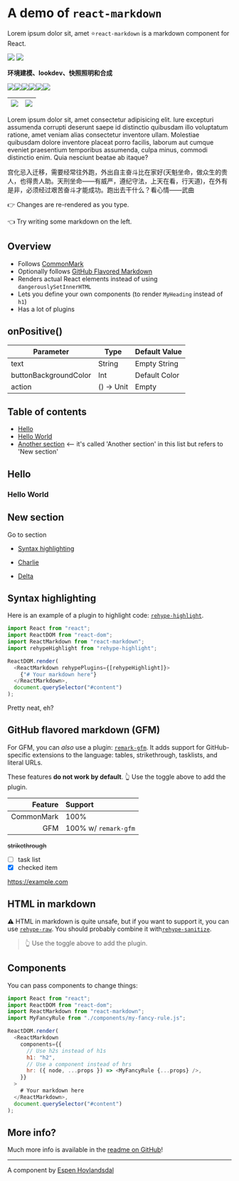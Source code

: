 # A demo of `react-markdown`

Lorem ipsum dolor sit, amet
⭐️`react-markdown` is a markdown component for React.

![](../bigImages/45b632131413319.6194a2d1018db.jpg)
![](../bigImages/samy-seffadj-fsi-1030-walls-v026.gif)

**环境建模、lookdev、快照照明和合成**

![](../bigImages/samy-seffadj-fsi-trailer-frame-hd-00577.jpeg)![](../bigImages/samy-seffadj-fsi-trailer-frame-hd-01398.jpeg)![](../avatars/user-avatar001.jpg)![](../avatars/user-avatar002.jpg)![](../avatars/user-avatar003.jpg)![](../avatars/user-avatar004.jpg)

| ![](../bigImages/samy-seffadj-fsi-trailer-frame-hd-00577.jpeg) | ![](../bigImages/samy-seffadj-fsi-trailer-frame-hd-00577.jpeg) |
| -------------------------------------------------------------- | -------------------------------------------------------------- |

Lorem ipsum dolor sit, amet consectetur adipisicing elit. Iure excepturi assumenda corrupti deserunt saepe id distinctio quibusdam illo voluptatum ratione, amet veniam alias consectetur inventore ullam. Molestiae quibusdam dolore inventore placeat porro facilis, laborum aut cumque eveniet praesentium temporibus assumenda, culpa minus, commodi distinctio enim. Quia nesciunt beatae ab itaque?

宫化忌入迁移，需要经常往外跑，外出自主奋斗比在家好(天魁坐命，做众生的贵人，也得贵人助。天刑坐命——有威严，遵纪守法，上天在看，行天道)，在外有是非，必须经过艰苦奋斗才能成功。跑出去干什么？看心情——武曲

👉 Changes are re-rendered as you type.

👈 Try writing some markdown on the left.

## Overview

- Follows [CommonMark](https://commonmark.org)
- Optionally follows [GitHub Flavored Markdown](https://github.github.com/gfm/)
- Renders actual React elements instead of using `dangerouslySetInnerHTML`
- Lets you define your own components (to render `MyHeading` instead of `h1`)
- Has a lot of plugins

## onPositive()

| Parameter             | Type       | Default Value |
| --------------------- | ---------- | ------------- |
| text                  | String     | Empty String  |
| buttonBackgroundColor | Int        | Default Color |
| action                | () -> Unit | Empty         |

## Table of contents

- [Hello](#hello)
- [Hello World](#hello-world)
- [Another section](#new-section) <-- it's called 'Another section' in this list but refers to 'New section'

## Hello

### Hello World

## New section

Go to section

- [Syntax highlighting](#syntax-highlighting)

- [Charlie](#charlie)

- [Delta](#delta)

## Syntax highlighting

Here is an example of a plugin to highlight code:
[`rehype-highlight`](https://github.com/rehypejs/rehype-highlight).

```js
import React from "react";
import ReactDOM from "react-dom";
import ReactMarkdown from "react-markdown";
import rehypeHighlight from "rehype-highlight";

ReactDOM.render(
  <ReactMarkdown rehypePlugins={[rehypeHighlight]}>
    {"# Your markdown here"}
  </ReactMarkdown>,
  document.querySelector("#content")
);
```

Pretty neat, eh?

## GitHub flavored markdown (GFM)

For GFM, you can _also_ use a plugin:
[`remark-gfm`](https://github.com/remarkjs/react-markdown#use).
It adds support for GitHub-specific extensions to the language:
tables, strikethrough, tasklists, and literal URLs.

These features **do not work by default**.
👆 Use the toggle above to add the plugin.

|    Feature | Support              |
| ---------: | :------------------- |
| CommonMark | 100%                 |
|        GFM | 100% w/ `remark-gfm` |

~~strikethrough~~

- [ ] task list
- [x] checked item

https://example.com

## HTML in markdown

⚠️ HTML in markdown is quite unsafe, but if you want to support it, you can use [`rehype-raw`](https://github.com/rehypejs/rehype-raw).
You should probably combine it with[`rehype-sanitize`](https://github.com/rehypejs/rehype-sanitize).

<blockquote>
  👆 Use the toggle above to add the plugin.
</blockquote>

## Components

You can pass components to change things:

```js
import React from "react";
import ReactDOM from "react-dom";
import ReactMarkdown from "react-markdown";
import MyFancyRule from "./components/my-fancy-rule.js";

ReactDOM.render(
  <ReactMarkdown
    components={{
      // Use h2s instead of h1s
      h1: "h2",
      // Use a component instead of hrs
      hr: ({ node, ...props }) => <MyFancyRule {...props} />,
    }}
  >
    # Your markdown here
  </ReactMarkdown>,
  document.querySelector("#content")
);
```

## More info?

Much more info is available in the
[readme on GitHub](https://github.com/remarkjs/react-markdown)!

---

A component by [Espen Hovlandsdal](https://espen.codes/)
